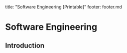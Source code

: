<frontmatter>
title: "Software Engineering [Printable]"
footer: footer.md
</frontmatter>

<link rel="stylesheet" href="{{baseUrl}}/css/textbook.css">

<div class="website-content">

<div id="main">

# Software Engineering

## Introduction

<include src="introduction/prosAndCons/unit-inParent-asFlat-print.md" boilerplate />

</div>

</div>
